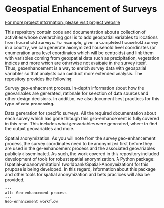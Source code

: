 # Geospatial Enhancement of Surveys
[For more project information, please visit project website](https://worldbank.github.io/DECAT_HH_Geovariables/README.html)

This repository contain code and documentation about a collection of activities whose overarching goal is to add geospatial variables to locations from household surveys. For example, given a completed household survey in a country, we can generate anonymized household level coordinates (or enumeration area level coordinates which will be centroids) and link them with variables coming from geospatial data such as precipitation, vegetation indices and more which are otherwise not avaibale in the survey itself. Thus, geoenhancement is a way to enrich survey data with geospatial variables so that analysts can conduct more extended analysis. The repository provides the following:

Survey geo-enhacment process. In-depth information about how the geovariables are generated, rationale for selection of data sources and other design decisions. In addition, we also document best practices for this type of data processing.

Data generation for specific surveys. All the required documentation about each survey which has gone through this geo-enhancement is fully covered in this repo. This includes what geovariables were generated, where to find the output geovariables and more.

Spatial anonymization. As you will note from the survey geo-enhancement process, the survey coordinates need to be anonymized first before they are used in the ge-enhancement process and the associated geovariables publicly disseminated. As such, the work covered in this repository included development of tools for robust spatial anonymization. A Python package: [spatial-anoanonymization] (worldbank/Spatial-Anonymization) for this prupose is being developed. In this regard, information about this package and other tools for spatial anonymization and bets practices will also be provided.

```{figure} ../images/geo-enhancement-pipeline.png
---
alt: Geo-enhancement process
---
Geo-enhancement workflow
```
